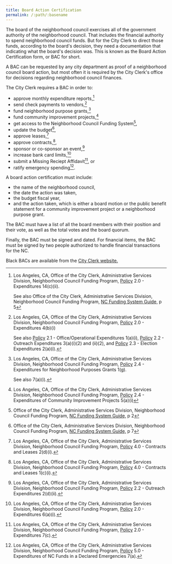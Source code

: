 ```yaml
---
title: Board Action Certification
permalink: /:path/:basename
---
```


The board
of the neighborhood council exercises all of the government authority of the
neighborhood council. That includes the financial authority to spend
neighborhood council funds. But for the City Clerk to direct those funds,
according to the board's decision, they need a documentation that indicating
what the board's decision was. This is known as the Board Action Certification
form, or BAC for short.

A BAC can be requested by any city department as proof of a neighborhood council
board action, but most often it is required by the City Clerk's office for
decisions regarding neighborhood council finances.

The City Clerk requires a BAC in order to:

- approve monthly expenditure reports,[^mer]
- send check payments to vendors,[^checkpayment]
- fund neighborhood purpose grants,[^npg]
- fund community improvement projects,[^cip]
- get access to the Neighborhood Council Funding System[^fundingaccess],
- update the budget[^budget],
- approve leases,[^lease]
- approve contracts,[^contract],
- sponsor or co-sponsor an event,[^events]
- increase bank card limits,[^cardlimit]
- submit a Missing Reciept Affidavit[^missingreciept], or
- ratify emergency spending[^emergency].

A board action certification must include:

- the name of the neighborhood council,
- the date the action was taken,
- the budget fiscal year,
- and the action taken, which is either a board motion or the public benefit
    statement for a community improvement project or a neighborhood purpose
    grant.

 The BAC must have a list of all the board members with their position and their
 vote, as well as the total votes and the board quorum.

 Finally, the BAC must be signed and dated. For financial items, the BAC must be
 signed by two people authorized to handle financial transactions for the NC.

<!-- We, the authorized signers of the above named Neighborhood Council, declare that the information presented on this form is accurate and complete, and that a public meeting was held in accordance with all laws, policies, and procedures. The above was approved by the Neighborhood Council Board, at a Brown Act compliant public meeting where a quorum of the Board was present. -->

Black BACs are available from the [City Clerk website.](https://clerk.lacity.org/neighborhood-council-funding/documents-and-forms)


[^mer]:
    Los Angeles, CA,
    Office of the City Clerk,
    Administrative Services Division,
    Neighborhood Council Funding Program,
    [Policy](https://clerk.lacity.org/sites/g/files/wph606/f/NCFP%20Policies%2007.19.18%20Final.pdf) 2.0 -
    Expenditures
    14(c)(ii).

    See also
    Office of the City Clerk,
    Administrative Services Division,
    Neighborhood Council Funding Program,
    [NC Funding System Guide,](https://clerk.lacity.org/sites/g/files/wph606/f/Neighborhood%20Council%20Funding%20System.pdf)
    p 5

[^checkpayment]:
    Los Angeles, CA,
    Office of the City Clerk,
    Administrative Services Division,
    Neighborhood Council Funding Program,
    [Policy](https://clerk.lacity.org/sites/g/files/wph606/f/NCFP%20Policies%2007.19.18%20Final.pdf) 2.0 -
    Expenditures
    4(b)(i)

    See also
    [Policy](https://clerk.lacity.org/sites/g/files/wph606/f/NCFP%20Policies%2007.19.18%20Final.pdf) 2.1 -
    Office/Operational Expenditures
    1(a)(i),
    [Policy](https://clerk.lacity.org/sites/g/files/wph606/f/NCFP%20Policies%2007.19.18%20Final.pdf) 2.2 -
    Outreach Expenditures
    3(a)(i)(2) and (ii)(2), and
    [Policy](https://clerk.lacity.org/sites/g/files/wph606/f/NCFP%20Policies%2007.19.18%20Final.pdf) 2.3 -
    Election Expenditures
    2(a)(i).

[^fundingaccess]:
    Office of the City Clerk,
    Administrative Services Division,
    Neighborhood Council Funding Program,
    [NC Funding System Guide,](https://clerk.lacity.org/sites/g/files/wph606/f/Neighborhood%20Council%20Funding%20System.pdf)
    p 2

[^budget]:
    Office of the City Clerk,
    Administrative Services Division,
    Neighborhood Council Funding Program,
    [NC Funding System Guide,](https://clerk.lacity.org/sites/g/files/wph606/f/Neighborhood%20Council%20Funding%20System.pdf)
    p 7

[^lease]:
    Los Angeles, CA,
    Office of the City Clerk,
    Administrative Services Division,
    Neighborhood Council Funding Program,
    [Policy](https://clerk.lacity.org/sites/g/files/wph606/f/NCFP%20Policies%2007.19.18%20Final.pdf) 4.0 -
    Contracts and Leases
    2(d)(i).

[^contract]:
    Los Angeles, CA,
    Office of the City Clerk,
    Administrative Services Division,
    Neighborhood Council Funding Program,
    [Policy](https://clerk.lacity.org/sites/g/files/wph606/f/NCFP%20Policies%2007.19.18%20Final.pdf) 4.0 -
    Contracts and Leases
    1(c)(i).

[^npg]:
    Los Angeles, CA,
    Office of the City Clerk,
    Administrative Services Division,
    Neighborhood Council Funding Program,
    [Policy](https://clerk.lacity.org/sites/g/files/wph606/f/NCFP%20Policies%2007.19.18%20Final.pdf) 2.4 -
    Expenditures for Neighborhood Purposes Grants
    1(g).

    See also 7(a)(i).

[^cip]:
    Los Angeles, CA,
    Office of the City Clerk,
    Administrative Services Division,
    Neighborhood Council Funding Program,
    [Policy](https://clerk.lacity.org/sites/g/files/wph606/f/NCFP%20Policies%2007.19.18%20Final.pdf) 2.4 -
    Expenditures of Community Improvement Projects
    5(a)(i)

[^events]:
    Los Angeles, CA,
    Office of the City Clerk,
    Administrative Services Division,
    Neighborhood Council Funding Program,
    [Policy](https://clerk.lacity.org/sites/g/files/wph606/f/NCFP%20Policies%2007.19.18%20Final.pdf) 2.2 -
    Outreach Expenditures
    2(d)(ii).

[^cardlimit]:
    Los Angeles, CA,
    Office of the City Clerk,
    Administrative Services Division,
    Neighborhood Council Funding Program,
    [Policy](https://clerk.lacity.org/sites/g/files/wph606/f/NCFP%20Policies%2007.19.18%20Final.pdf) 2.0 -
    Expenditures
    6(a)(i).

[^missingreciept]:
    Los Angeles, CA,
    Office of the City Clerk,
    Administrative Services Division,
    Neighborhood Council Funding Program,
    [Policy](https://clerk.lacity.org/sites/g/files/wph606/f/NCFP%20Policies%2007.19.18%20Final.pdf) 2.0 -
    Expenditures
    7(c).

[^emergency]:
    Los Angeles, CA,
    Office of the City Clerk,
    Administrative Services Division,
    Neighborhood Council Funding Program,
    [Policy](https://clerk.lacity.org/sites/g/files/wph606/f/NCFP%20Policies%2007.19.18%20Final.pdf) 5.0 -
    Expenditures of NC Funds in a Declared Emergencies
    7(a).
